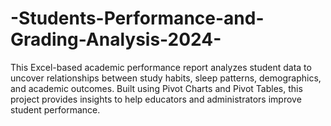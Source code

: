 # -Students-Performance-and-Grading-Analysis-2024-
This Excel-based academic performance report analyzes student data to uncover relationships between study habits, sleep patterns, demographics, and academic outcomes. Built using Pivot Charts and Pivot Tables, this project provides insights to help educators and administrators improve student performance.
